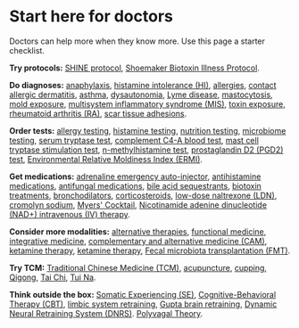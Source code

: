 # Start here for doctors

Doctors can help more when they know more. Use this page a starter checklist.

**Try protocols:**
[SHINE protocol](../shine-protocol/),
[Shoemaker Biotoxin Illness Protocol](../shoemaker-biotoxin-illness-protocol/).

**Do diagnoses:** 
[anaphylaxis](../anaphylaxis/),
[histamine intolerance (HI)](../histamine-intolerance/),
[allergies](../allergies/),
[contact allergic dermatitis](../contact-allergic-dermatitis/),
[asthma](../asthma/),
[dysautonomia](../dysautonomia/),
[Lyme disease](../lyme-disease/),
[mastocytosis](../mastocytosis/),
[mold exposure](../mold-exposure/),
[multisystem inflammatory syndrome (MIS)](../multisystem-inflammatory-syndrome/),
[toxin exposure](../toxin-exposure/),
[rheumatoid arthritis (RA)](../rheumatoid-arthritis/),
[scar tissue adhesions](../scar-tissue-adhesions/).

**Order tests:** 
[allergy testing](../allergy-testing/),
[histamine testing](../histamine-testing/),
[nutrition testing](../nutrition-testing/),
[microbiome testing](../microbiome-testing/),
[serum tryptase test](../serum-tryptase-test/),
[complement C4-A blood test](../complement-c4-a-blood-test/),
[mast cell tryptase stimulation test](../mast-cell-tryptase-stimulation-test/),
[n-methylhistamine test](../n-methylhistamine-test/),
[prostaglandin D2 (PGD2) test](../prostaglandin-d2-test/),
[Environmental Relative Moldiness Index (ERMI)](../environmental-relative-moldiness-index/).

**Get medications:**
[adrenaline emergency auto-injector](../adrenaline-emergency-auto-injector/),
[antihistamine medications](../antihistamine-medications/),
[antifungal medications](../antifungal-medications/),
[bile acid sequestrants](../bile-acid-sequestrants/),
[biotoxin treatments](../biotoxin-treatments/),
[bronchodilators](../bronchodilators/),
[corticosteroids](../corticosteroids/),
[low-dose naltrexone (LDN)](../low-dose-naltrexone/),
[cromolyn sodium](../cromolyn-sodium/),
[Myers' Cocktail](../myers-cocktail/),
[Nicotinamide adenine dinucleotide (NAD+) intravenous (IV) therapy](../nicotinamide-adenine-dinucleotide-intravenous-therapy/).

**Consider more modalities:** 
[alternative therapies](../alternative-therapies/),
[functional medicine](../functional-medicine/),
[integrative medicine](../integrative-medicine/),
[complementary and alternative medicine (CAM)](../complementary-and-alternative-medicine/),
[ketamine therapy](../ketamine-therapy/),
[ketamine therapy](../ibogaine-therapy/),
[Fecal microbiota transplantation (FMT)](../fecal-microbiota-transplantation/).

**Try TCM:** 
[Traditional Chinese Medicine (TCM)](../traditional-chinese-medicine/),
[acupuncture](../acupuncture/),
[cupping](../cupping/),
[Qigong](../qigong/),
[Tai Chi](../tai-chi/),
[Tui Na](../tui-na/).

**Think outside the box:** 
[Somatic Experiencing (SE)](../somatic-experiencing/),
[Cognitive-Behavioral Therapy (CBT)](../cognitive-behavioral-therapy/),
[limbic system retraining](../limbic-system-retraining/),
[Gupta brain retraining](../gupta-brain-retraining/),
[Dynamic Neural Retraining System (DNRS)](../dynamic-neural-retraining-system/).
[Polyvagal Theory](../polyvagal-theory/).
